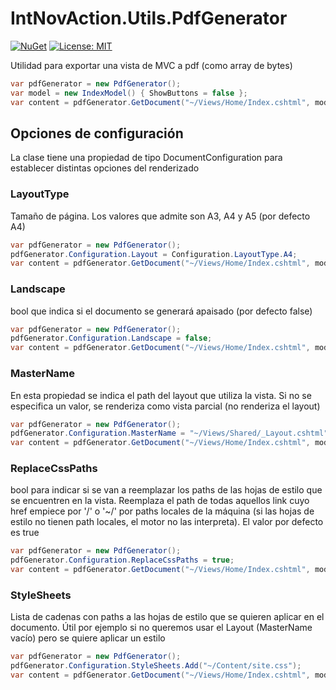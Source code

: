 # IntNovAction.Utils.PdfGenerator
[![NuGet](https://img.shields.io/nuget/v/Intnovaction.Utils.PdfGenerator.svg)](https://www.nuget.org/packages/IntNovAction.Utils.PdfGenerator/)
[![License: MIT](https://img.shields.io/badge/License-MIT-yellow.svg)](https://opensource.org/licenses/MIT)


Utilidad para exportar una vista de MVC a pdf (como array de bytes)

```c#
var pdfGenerator = new PdfGenerator();
var model = new IndexModel() { ShowButtons = false };
var content = pdfGenerator.GetDocument("~/Views/Home/Index.cshtml", model);
```

## Opciones de configuración
La clase tiene una propiedad de tipo DocumentConfiguration para establecer distintas opciones del renderizado

### LayoutType
Tamaño de página. Los valores que admite son A3, A4 y A5 (por defecto A4)

```c#
var pdfGenerator = new PdfGenerator();
pdfGenerator.Configuration.Layout = Configuration.LayoutType.A4;
var content = pdfGenerator.GetDocument("~/Views/Home/Index.cshtml", model);
```

### Landscape
bool que indica si el documento se generará apaisado (por defecto false)

```c#
var pdfGenerator = new PdfGenerator();
pdfGenerator.Configuration.Landscape = false;
var content = pdfGenerator.GetDocument("~/Views/Home/Index.cshtml", model);
```
### MasterName
En esta propiedad se indica el path del layout que utiliza la vista. Si no se especifica un valor, se renderiza como vista parcial (no renderiza el layout)

```c#
var pdfGenerator = new PdfGenerator();
pdfGenerator.Configuration.MasterName = "~/Views/Shared/_Layout.cshtml";
var content = pdfGenerator.GetDocument("~/Views/Home/Index.cshtml", model);
```

### ReplaceCssPaths

bool para indicar si se van a reemplazar los paths de las hojas de estilo que se encuentren en la vista. Reemplaza el path de todas aquellos link cuyo href empiece por '/' o '~/' por paths locales de la máquina (si las hojas de estilo no tienen path locales, el motor no las interpreta).
El valor por defecto es true

```c#
var pdfGenerator = new PdfGenerator();
pdfGenerator.Configuration.ReplaceCssPaths = true;
var content = pdfGenerator.GetDocument("~/Views/Home/Index.cshtml", model);
```

### StyleSheets

Lista de cadenas con paths a las hojas de estilo que se quieren aplicar en el documento. Útil por ejemplo si no queremos usar el Layout (MasterName vacío) pero se quiere aplicar un estilo

```c#
var pdfGenerator = new PdfGenerator();
pdfGenerator.Configuration.StyleSheets.Add("~/Content/site.css");
var content = pdfGenerator.GetDocument("~/Views/Home/Index.cshtml", model);
```
